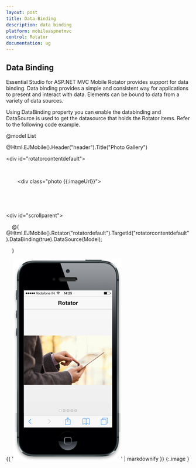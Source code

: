 ```yaml
---
layout: post
title: Data-Binding
description: data binding
platform: mobileaspnetmvc
control: Rotator
documentation: ug
---
```


## Data Binding

Essential Studio for ASP.NET MVC Mobile Rotator provides support for data binding. Data binding provides a simple and consistent way for applications to present and interact with data. Elements can be bound to data from a variety of data sources.

Using DataBinding property you can enable the databinding and DataSource is used to get the datasource that holds the Rotator items. Refer to the following code example.



@model List<Images>

<!-- header control -->

@Html.EJMobile().Header("header").Title("Photo Gallery")



<div id="rotatorcontentdefault">

    <div>

        <div class="photo {{:imageUrl}}">

        </div>

    </div>

</div>



<div id="scrollparent">

    @{     @Html.EJMobile().Rotator("rotatordefault").TargetId("rotatorcontentdefault").DataBinding(true).DataSource(Model);

    }

</div>





{{ '![F:/thangavel/dev/source/Trunk/JSDoc/rotator-1.png](Data-Binding_images/Data-Binding_img1.png)' | markdownify }}
{:.image }


